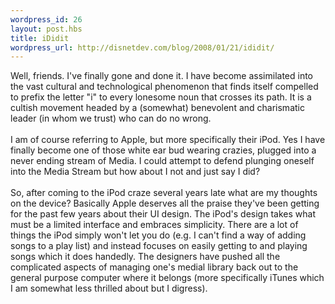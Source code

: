 ```yaml
--- 
wordpress_id: 26
layout: post.hbs
title: iDidit
wordpress_url: http://disnetdev.com/blog/2008/01/21/ididit/
---
```

Well, friends. I've finally gone and done it. I have become assimilated into the vast cultural and technological phenomenon that finds itself compelled to prefix the letter "i" to every lonesome noun that crosses its path. It is a cultish movement headed by a (somewhat) benevolent and charismatic leader (in whom we trust) who can do no wrong.<br /><br />I am of course referring to Apple, but more specifically their iPod. Yes I have finally become one of those white ear bud wearing crazies, plugged into a never ending stream of Media. I could attempt to defend plunging oneself into the Media Stream but how about I not and just say I did?<br /><br />So, after coming to the iPod craze several years late what are my thoughts on the device? Basically Apple deserves all the praise they've been getting for the past few years about their UI design. The iPod's design takes what must be a limited interface and embraces simplicity. There are a lot of things the iPod simply won't let you do (e.g. I can't find a way of adding songs to a play list) and instead focuses on easily getting to and playing songs which it does handedly. The designers have pushed all the complicated aspects of managing one's medial library back out to the general purpose computer where it belongs (more specifically iTunes which I am somewhat less thrilled about but I digress). <br />
